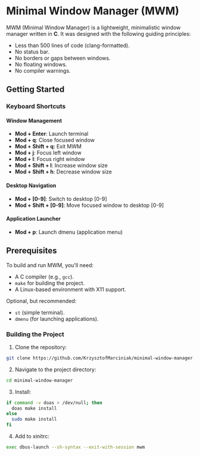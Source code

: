 # Minimal Window Manager (MWM)

MWM (Minimal Window Manager) is a lightweight, minimalistic window manager written in **C**. It was designed with the following guiding principles:

* Less than 500 lines of code (clang-formatted).
* No status bar.
* No borders or gaps between windows.
* No floating windows.
* No compiler warnings.

## Getting Started
### Keyboard Shortcuts

#### Window Management
- **Mod + Enter**: Launch terminal
- **Mod + q**: Close focused window
- **Mod + Shift + q**: Exit MWM
- **Mod + j**: Focus left window
- **Mod + l**: Focus right window
- **Mod + Shift + l**: Increase window size
- **Mod + Shift + h**: Decrease window size

#### Desktop Navigation
- **Mod + [0-9]**: Switch to desktop [0-9]
- **Mod + Shift + [0-9]**: Move focused window to desktop [0-9]

#### Application Launcher
- **Mod + p**: Launch dmenu (application menu)
## Prerequisites
To build and run MWM, you'll need:
- A C compiler (e.g., `gcc`).
- `make` for building the project.
- A Linux-based environment with X11 support.

Optional, but recommended:
- `st` (simple terminal).
- `dmenu` (for launching applications).

### Building the Project

1. Clone the repository:
```bash
git clone https://github.com/KrzysztofMarciniak/minimal-window-manager.git
```
2. Navigate to the project directory: 
```bash
cd minimal-window-manager
```
3. Install:
```bash
if command -v doas > /dev/null; then
  doas make install
else
  sudo make install
fi
```
4. Add to xinitrc:

```bash
exec dbus-launch --sh-syntax --exit-with-session mwm
```
